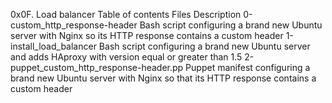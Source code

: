 0x0F. Load balancer
Table of contents
Files	Description
0-custom_http_response-header	Bash script configuring a brand new Ubuntu server with Nginx so its HTTP response contains a custom header
1-install_load_balancer	Bash script configuring a brand new Ubuntu server and adds HAproxy with version equal or greater than 1.5
2-puppet_custom_http_response-header.pp	Puppet manifest configuring a brand new Ubuntu server with Nginx so that its HTTP response contains a custom header
